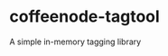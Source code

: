 

coffeenode-tagtool
============================================================================================================


A simple in-memory tagging library

